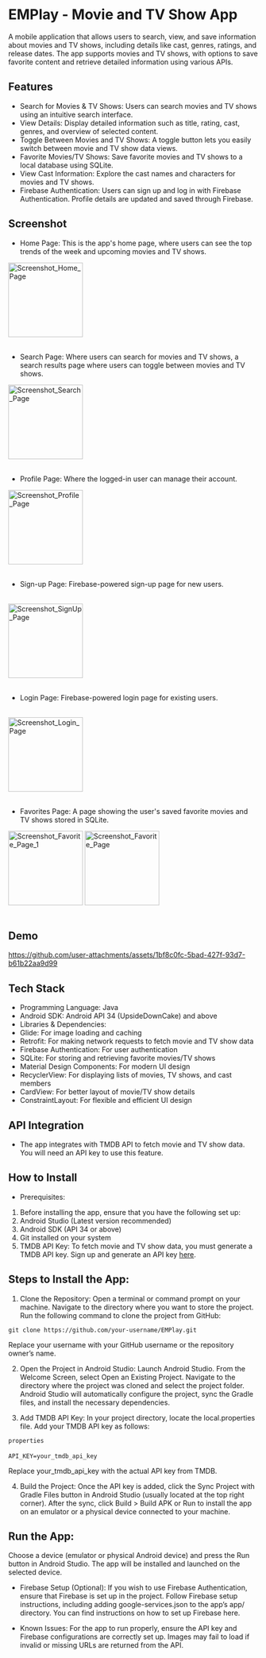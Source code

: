 # EMPlay - Movie and TV Show App
A mobile application that allows users to search, view, and save information about movies and TV shows, including details like cast, genres, ratings, and release dates. 
The app supports movies and TV shows, with options to save favorite content and retrieve detailed information using various APIs.

## Features
- Search for Movies & TV Shows: Users can search movies and TV shows using an intuitive search interface.
- View Details: Display detailed information such as title, rating, cast, genres, and overview of selected content.
- Toggle Between Movies and TV Shows: A toggle button lets you easily switch between movie and TV show data views.
- Favorite Movies/TV Shows: Save favorite movies and TV shows to a local database using SQLite.
- View Cast Information: Explore the cast names and characters for movies and TV shows.
- Firebase Authentication: Users can sign up and log in with Firebase Authentication. Profile details are updated and saved through Firebase.

## Screenshot
- Home Page: This is the app's home page, where users can see the top trends of the week and upcoming  movies and TV shows.
  <br>
<img src="https://github.com/user-attachments/assets/fd564b29-c3cc-48ec-8a7b-452452bc3495" alt="Screenshot_Home_Page" width="150"/>
<br><br>

- Search Page: Where users can search for movies and TV shows, a search results page where users can toggle between movies and TV shows.
  <br>
<img src="https://github.com/user-attachments/assets/e92980bd-c330-4dc3-8dfe-a99259d83fe1" alt="Screenshot_Search_Page" width="150"/>
<br><br>

- Profile Page: Where the logged-in user can manage their account.
  <br>
<img src="https://github.com/user-attachments/assets/027bc84a-6d2b-4e3e-8e01-e0afc0f7aaac" alt="Screenshot_Profile_Page" width="150"/>
<br><br>

- Sign-up Page: Firebase-powered sign-up page for new users.
 <br>
<img src="https://github.com/user-attachments/assets/9a3df08a-ff68-4dd6-98f1-7238c9f7e1cc" alt="Screenshot_SignUp_Page" width="150"/>
<br><br>

- Login Page: Firebase-powered login page for existing users.
 <br>
<img src="https://github.com/user-attachments/assets/81f2bf75-00d1-4091-ae66-e6791f200af4" alt="Screenshot_Login_Page" width="150"/>
<br><br>

- Favorites Page: A page showing the user's saved favorite movies and TV shows stored in SQLite.
  <br>
<img src="https://github.com/user-attachments/assets/71bb827a-b758-4a57-87d9-02b6de0a45c6" alt="Screenshot_Favorite_Page_1" width="150"/>
<img src="https://github.com/user-attachments/assets/e7c282dd-a9a9-4461-912e-a38d42409df2" alt="Screenshot_Favorite_Page" width="150"/>
<br><br>

## Demo



https://github.com/user-attachments/assets/1bf8c0fc-5bad-427f-93d7-b61b22aa9d99



## Tech Stack
- Programming Language: Java
- Android SDK: Android API 34 (UpsideDownCake) and above
- Libraries & Dependencies:
- Glide: For image loading and caching
- Retrofit: For making network requests to fetch movie and TV show data
- Firebase Authentication: For user authentication
- SQLite: For storing and retrieving favorite movies/TV shows
- Material Design Components: For modern UI design
- RecyclerView: For displaying lists of movies, TV shows, and cast members
- CardView: For better layout of movie/TV show details
- ConstraintLayout: For flexible and efficient UI design

## API Integration
- The app integrates with TMDB API to fetch movie and TV show data. You will need an API key to use this feature.
  
## How to Install
- Prerequisites:
1. Before installing the app, ensure that you have the following set up:
2. Android Studio (Latest version recommended)
3. Android SDK (API 34 or above)
4. Git installed on your system
5. TMDB API Key: To fetch movie and TV show data, you must generate a TMDB API key. Sign up and generate an API key [here](https://www.themoviedb.org/).

## Steps to Install the App:
1. Clone the Repository:
Open a terminal or command prompt on your machine.
Navigate to the directory where you want to store the project.
Run the following command to clone the project from GitHub:
  
```git clone https://github.com/your-username/EMPlay.git```

Replace your username with your GitHub username or the repository owner’s name.
  
2. Open the Project in Android Studio:
Launch Android Studio.
From the Welcome Screen, select Open an Existing Project.
Navigate to the directory where the project was cloned and select the project folder.
Android Studio will automatically configure the project, sync the Gradle files, and install the necessary dependencies.
  
3. Add TMDB API Key:
In your project directory, locate the local.properties file.
Add your TMDB API key as follows:
  
```properties```
<br><br>
```API_KEY=your_tmdb_api_key```

Replace your_tmdb_api_key with the actual API key from TMDB.
  
4. Build the Project:
Once the API key is added, click the Sync Project with Gradle Files button in Android Studio (usually located at the top right corner).
After the sync, click Build > Build APK or Run to install the app on an emulator or a physical device connected to your machine.

## Run the App:

Choose a device (emulator or physical Android device) and press the Run button in Android Studio. The app will be installed and launched on the selected device.
- Firebase Setup (Optional): If you wish to use Firebase Authentication, ensure that Firebase is set up in the project. Follow Firebase setup instructions, including adding google-services.json to the app’s app/ directory. You can find instructions on how to set up Firebase here.
  
- Known Issues: For the app to run properly, ensure the API key and Firebase configurations are correctly set up. Images may fail to load if invalid or missing URLs are returned from the API.








